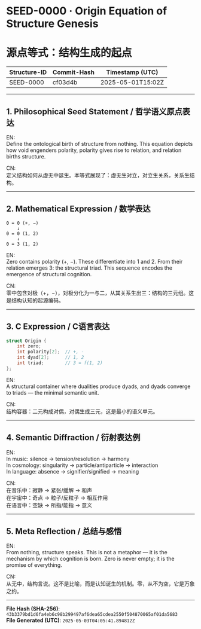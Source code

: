 # SEED-0000 · Origin Equation of Structure Genesis
# 源点等式：结构生成的起点

| Structure-ID | Commit-Hash | Timestamp (UTC) |
|--------------|-------------|-----------------|
| SEED-0000    | cf03d4b     | 2025-05-01T15:02Z |

---

## 1. Philosophical Seed Statement / 哲学语义原点表达

EN:  
Define the ontological birth of structure from nothing. This equation depicts how void engenders polarity, polarity gives rise to relation, and relation births structure.

CN:  
定义结构如何从虚无中诞生。本等式展现了：虚无生对立，对立生关系，关系生结构。

---

## 2. Mathematical Expression / 数学表达

```
0 = 0 (+, −)
    ↓
0 = 0 (1, 2)
    ↓
0 = 3 (1, 2)
```

EN:  
Zero contains polarity (+, −). These differentiate into 1 and 2. From their relation emerges 3: the structural triad. This sequence encodes the emergence of structural cognition.

CN:  
零中包含对极（+，−），对极分化为一与二，从其关系生出三：结构的三元组。这是结构认知的起源编码。

---

## 3. C Expression / C语言表达

```c
struct Origin {
    int zero;
    int polarity[2];  // +, -
    int dyad[2];      // 1, 2
    int triad;        // 3 = f(1, 2)
};
```

EN:  
A structural container where dualities produce dyads, and dyads converge to triads — the minimal semantic unit.

CN:  
结构容器：二元构成对偶，对偶生成三元，这是最小的语义单元。

---

## 4. Semantic Diffraction / 衍射表达例

EN:  
In music: silence → tension/resolution → harmony  
In cosmology: singularity → particle/antiparticle → interaction  
In language: absence → signifier/signified → meaning

CN:  
在音乐中：寂静 → 紧张/缓解 → 和声  
在宇宙中：奇点 → 粒子/反粒子 → 相互作用  
在语言中：空缺 → 所指/能指 → 意义

---

## 5. Meta Reflection / 总结与感悟

EN:  
From nothing, structure speaks. This is not a metaphor — it is the mechanism by which cognition is born. Zero is never empty; it is the promise of everything.

CN:  
从无中，结构言说。这不是比喻，而是认知诞生的机制。零，从不为空，它是万象之约。

---

**File Hash (SHA-256)**: `43b3379bd1d6fa4eb6c98b299497af6dea65cdea2550f504870065af01da5683`  
**File Generated (UTC)**: `2025-05-03T04:05:41.894812Z`
